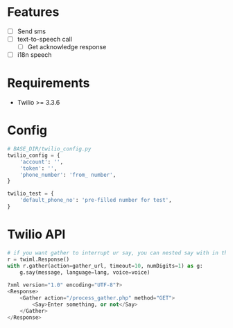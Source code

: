 # Features
* [ ] Send sms
* [ ] text-to-speech call
    * [ ] Get acknowledge response
* [ ] i18n speech

# Requirements
* Twilio >= 3.3.6

# Config
```python
# BASE_DIR/twilio_config.py
twilio_config = {
    'account': '',
    'token': '',
    'phone_number': 'from_ number',         
}

twilio_test = {
    'default_phone_no': 'pre-filled number for test',
}
```

# Twilio API
```python
# if you want gather to interrupt ur say, you can nested say with in the gather command
r = twiml.Response()
with r.gather(action=gather_url, timeout=10, numDigits=1) as g:    
    g.say(message, language=lang, voice=voice)
    
?xml version="1.0" encoding="UTF-8"?>
<Response>
    <Gather action="/process_gather.php" method="GET">
        <Say>Enter something, or not</Say>
    </Gather>
</Response>
```